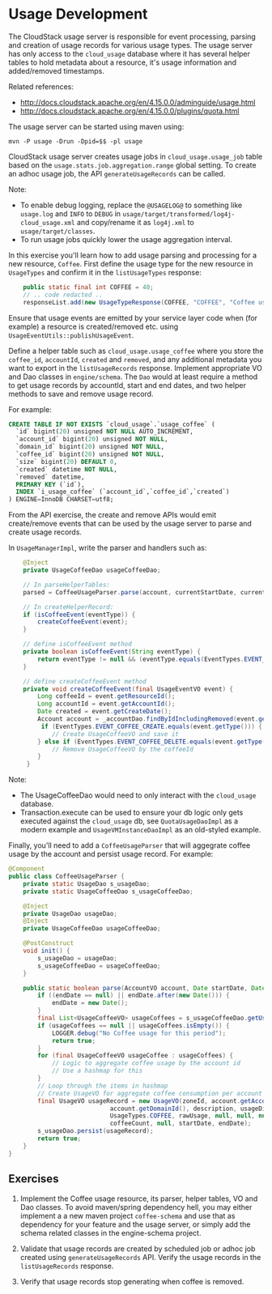 # Usage Development

The CloudStack usage server is responsible for event processing, parsing and
creation of usage records for various usage types. The usage server has only
access to the `cloud_usage` database where it has several helper tables to
hold metadata about a resource, it's usage information and added/removed
timestamps.

Related references:
- http://docs.cloudstack.apache.org/en/4.15.0.0/adminguide/usage.html
- http://docs.cloudstack.apache.org/en/4.15.0.0/plugins/quota.html

The usage server can be started using maven using:

    mvn -P usage -Drun -Dpid=$$ -pl usage

CloudStack usage server creates usage jobs in `cloud_usage.usage_job` table
based on the `usage.stats.job.aggregation.range` global setting. To create an
adhoc usage job, the API `generateUsageRecords` can be called.

Note:
- To enable debug logging, replace the `@USAGELOG@` to something like
  `usage.log` and `INFO` to `DEBUG` in
  `usage/target/transformed/log4j-cloud_usage.xml` and copy/rename it as
  `log4j.xml` to `usage/target/classes`.
- To run usage jobs quickly lower the usage aggregation interval.

In this exercise you'll learn how to add usage parsing and processing for a new
resource, `Coffee`. First define the usage type for the new resource in
`UsageTypes` and confirm it in the `listUsageTypes` response:

```java
    public static final int COFFEE = 40;
    // .. code redacted ..
    responseList.add(new UsageTypeResponse(COFFEE, "COFFEE", "Coffee usage"));
```

Ensure that usage events are emitted by your service layer code when (for
example) a resource is created/removed etc. using
`UsageEventUtils::publishUsageEvent`.

Define a helper table such as `cloud_usage.usage_coffee` where you store the
`coffee_id`, `accountId`, `created` and `removed`, and any additional metadata
you want to export in the `listUsageRecords` response. Implement appropriate VO
and Dao classes in `engine/schema`. The `Dao` would at least require a method
to get usage records by accountId, start and end dates, and two helper methods
to save and remove usage record.

For example:

```sql
CREATE TABLE IF NOT EXISTS `cloud_usage`.`usage_coffee` (
  `id` bigint(20) unsigned NOT NULL AUTO_INCREMENT,
  `account_id` bigint(20) unsigned NOT NULL,
  `domain_id` bigint(20) unsigned NOT NULL,
  `coffee_id` bigint(20) unsigned NOT NULL,
  `size` bigint(20) DEFAULT 0,
  `created` datetime NOT NULL,
  `removed` datetime,
  PRIMARY KEY (`id`),
  INDEX `i_usage_coffee` (`account_id`,`coffee_id`,`created`)
) ENGINE=InnoDB CHARSET=utf8;
```

From the API exercise, the create and remove APIs would emit create/remove
events that can be used by the usage server to parse and create usage records.

In `UsageManagerImpl`, write the parser and handlers such as:

```java
    @Inject
    private UsageCoffeeDao usageCoffeeDao;

    // In parseHelperTables:
    parsed = CoffeeUsageParser.parse(account, currentStartDate, currentEndDate);

    // In createHelperRecord:
    if (isCoffeeEvent(eventType)) {
        createCoffeeEvent(event);
    }

    // define isCoffeeEvent method
    private boolean isCoffeeEvent(String eventType) {
        return eventType != null && (eventType.equals(EventTypes.EVENT_COFFEE_CREATE) || eventType.equals(EventTypes.EVENT_COFFEE_DELETE));
    }

    // define createCoffeeEvent method
    private void createCoffeeEvent(final UsageEventVO event) {
        Long coffeeId = event.getResourceId();
        Long accountId = event.getAccountId();
        Date created = event.getCreateDate();
        Account account = _accountDao.findByIdIncludingRemoved(event.getAccountId());
         if (EventTypes.EVENT_COFFEE_CREATE.equals(event.getType())) {
            // Create UsageCoffeeVO and save it
        } else if (EventTypes.EVENT_COFFEE_DELETE.equals(event.getType())) {
            // Remove UsageCoffeeVO by the coffeeId
        }
     }
```

Note:
- The UsageCoffeeDao would need to only interact with the `cloud_usage` database.
- Transaction.execute can be used to ensure your db logic only gets executed
  against the `cloud_usage` db, see `QuotaUsageDaoImpl` as a modern example and
  `UsageVMInstanceDaoImpl` as an old-styled example.

Finally, you'll need to add a `CoffeeUsageParser` that will aggegrate coffee
usage by the account and persist usage record. For example:

```java
@Component
public class CoffeeUsageParser {
    private static UsageDao s_usageDao;
    private static UsageCoffeeDao s_usageCoffeeDao;

    @Inject
    private UsageDao usageDao;
    @Inject
    private UsageCoffeeDao usageCoffeeDao;

    @PostConstruct
    void init() {
        s_usageDao = usageDao;
        s_usageCoffeeDao = usageCoffeeDao;
    }

    public static boolean parse(AccountVO account, Date startDate, Date endDate) {
        if ((endDate == null) || endDate.after(new Date())) {
            endDate = new Date();
        }
        final List<UsageCoffeeVO> usageCoffees = s_usageCoffeeDao.getUsageRecords(account.getId(), startDate, endDate);
        if (usageCoffees == null || usageCoffees.isEmpty()) {
            LOGGER.debug("No Coffee usage for this period");
            return true;
        }
        for (final UsageCoffeeVO usageCoffee : usageCoffees) {
            // Logic to aggregate coffee usage by the account id
            // Use a hashmap for this
        }
        // Loop through the items in hashmap
        // Create UsageVO for aggregate coffee consumption per account
        final UsageVO usageRecord = new UsageVO(zoneId, account.getAccountId(),
                            account.getDomainId(), description, usageDisplay,
                            UsageTypes.COFFEE, rawUsage, null, null, null, null, null,
                            coffeeCount, null, startDate, endDate);
        s_usageDao.persist(usageRecord);
        return true;
    }
}
```

## Exercises

1. Implement the Coffee usage resource, its parser, helper tables, VO and Dao
   classes. To avoid maven/spring dependency hell, you may either implement a
   a new maven project `coffee-schema` and use that as dependency for your
   feature and the usage server, or simply add the schema related classes in the
   engine-schema project.

2. Validate that usage records are created by scheduled job or adhoc job created
   using `generateUsageRecords` API. Verify the usage records in the
   `listUsageRecords` response.

3. Verify that usage records stop generating when coffee is removed.
